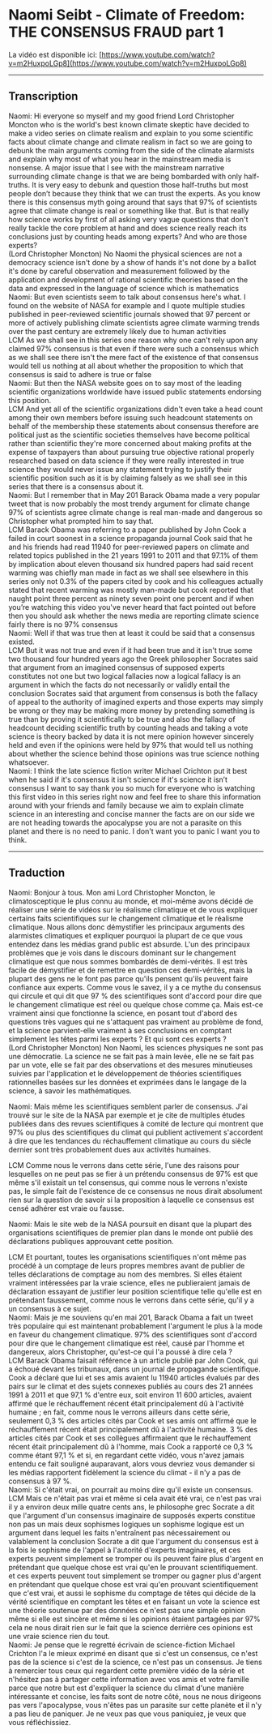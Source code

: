 # Naomi Seibt - Climate of Freedom: THE CONSENSUS FRAUD part 1

La vidéo est disponible ici: [https://www.youtube.com/watch?v=m2HuxpoLGp8](https://www.youtube.com/watch?v=m2HuxpoLGp8)

---

## Transcription

<div class="exemple_atelier">
<span class="naomi">Naomi:</span> Hi everyone so myself and my good friend Lord Christopher Moncton who is the world's best known climate skeptic have decided to make a video series on climate realism and explain to you some scientific facts about climate change and climate realism in fact so we are going to debunk the main arguments coming from the side of the climate alarmists and explain why most of what you hear in the mainstream media is nonsense.
A major issue that I see with the mainstream narrative surrounding climate change is that we are being bombarded with only half-truths. It is very easy to debunk and question those half-truths but most people don’t because they think that we can trust the experts. As you know there is this consensus myth going around that says that 97% of scientists agree that climate change is real or something like that.
But is that really how science works by first of all asking very vague questions that don't really tackle the core problem at hand and does science really reach its conclusions just by counting heads among experts? And who are those experts?
</div>

<div class="effet_atelier">
<span class="lcm">(Lord Christopher Moncton)</span> No Naomi the physical sciences are not a democracy science isn't done by a show of hands it's not done by a ballot it's done by careful observation and measurement followed by the application and development of rational scientific theories based on the data and expressed in the language of science which is mathematics
</div>

<div class="exemple_atelier">
<span class="naomi">Naomi:</span> But even scientists seem to talk about consensus here's what. I found on the website of NASA for example and I quote multiple studies published in peer-reviewed scientific journals showed that 97 percent or more of actively publishing climate scientists agree climate warming trends over the past century are extremely likely due to human activities
</div>


<div class="effet_atelier">
<span class="lcm">LCM</span> As we shall see in this series one reason why one can't rely upon any claimed 97% consensus is that even if there were such a consensus which as we shall see there isn't the mere fact of the existence of that consensus would tell us nothing at all about whether the proposition to which that consensus is said to adhere is true or false
</div>

<div class=exemple_atelier>
<span class="naomi">Naomi:</span> But then the NASA website goes on to say most of the leading scientific organizations worldwide have issued public statements endorsing this position.
</div>

<div class="effet_atelier">
<span class="lcm">LCM</span> And yet all of the scientific organizations didn't even take a head count among their own members before issuing such headcount statements on behalf of the membership these statements about consensus therefore are political just as the scientific societies themselves have become political rather than scientific they're more concerned about making profits at the expense of taxpayers than about pursuing true objective rational properly researched based on data science if they were really interested in true science they would never issue any statement trying to justify their scientific position such as it is by claiming falsely as we shall see in this series that there is a consensus about it.
</div>

<div class="exemple_atelier">
<span class="naomi">Naomi:</span> But I remember that in May 201 Barack Obama made a very popular tweet that is now probably the most trendy argument for climate change 97% of scientists agree climate change is real man-made and dangerous so Christopher what prompted him to say that.
</div>

<div class="effet_atelier">
<span class="lcm">LCM</span> Barack Obama was referring to a paper published by John Cook a failed in court soonest in a science propaganda journal Cook said that he and his friends had read 11940 for peer-reviewed papers on climate and related topics published in the 21 years 1991 to 2011 and that 97.1% of them by implication about eleven thousand six hundred papers had said recent warming was chiefly man made in fact as we shall see elsewhere in this series only not 0.3% of the papers cited by cook and his colleagues actually stated that recent warming was mostly man-made but cook reported that naught point three percent as ninety seven point one percent and if when you’re watching this video you've never heard that fact pointed out before then you should ask whether the news media are reporting climate science fairly there is no 97% consensus
</div>

<div class="exemple_atelier">
<span class="naomi">Naomi:</span> Well if that was true then at least it could be said that a consensus existed.
</div>

<div class="effet_atelier">
<span class="lcm">LCM</span> But it was not true and even if it had been true and it isn't true some two thousand four hundred years ago the Greek philosopher Socrates said that argument from an imagined consensus of supposed experts constitutes not one but two logical fallacies now a logical fallacy is an argument in which the facts do not necessarily or validly entail the conclusion Socrates said that argument from consensus is both the fallacy of appeal to the authority of imagined experts and those experts may simply be wrong or they may be making more money by pretending something is true than by proving it scientifically to be true and also the fallacy of headcount deciding scientific truth by counting heads and taking a vote science is theory backed by data it is not mere opinion however sincerely held and even if the opinions were held by 97% that would tell us nothing about whether the science behind those opinions was true science nothing whatsoever.
</div>

<div class="exemple_atelier">
<span class="naomi">Naomi:</span> I think the late science fiction writer Michael Crichton put it best when he said if it's consensus it isn't science if it's science it isn’t consensus I want to say thank you so much for everyone who is watching this first video in this series right now and feel free to share this information around with your friends and family because we aim to explain climate science in an interesting and concise manner the facts are on our side we are not heading towards the apocalypse you are not a parasite on this planet and there is no need to panic.
I don't want you to panic I want you to think.
</div>

---

## Traduction

<div class="exemple_atelier">
<span class="naomi">Naomi:</span> Bonjour à tous. Mon ami Lord Christopher Moncton, le climatosceptique le plus connu au monde, et moi-même avons décidé de réaliser une série de vidéos sur le réalisme climatique et de vous expliquer certains faits scientifiques sur le changement climatique et le réalisme climatique. Nous allons donc démystifier les principaux arguments des alarmistes climatiques et expliquer pourquoi la plupart de ce que vous entendez dans les médias grand public est absurde.
L'un des principaux problèmes que je vois dans le discours dominant sur le changement climatique est que nous sommes bombardés de demi-vérités. Il est très facile de démystifier et de remettre en question ces demi-vérités, mais la plupart des gens ne le font pas parce qu'ils pensent qu'ils peuvent faire confiance aux experts. Comme vous le savez, il y a ce mythe du consensus qui circule et qui dit que 97 % des scientifiques sont d'accord pour dire que le changement climatique est réel ou quelque chose comme ça.
Mais est-ce vraiment ainsi que fonctionne la science, en posant tout d'abord des questions très vagues qui ne s'attaquent pas vraiment au problème de fond, et la science parvient-elle vraiment à ses conclusions en comptant simplement les têtes parmi les experts ? Et qui sont ces experts ?
</div>

<div class="effet_atelier">
<span class="lcm">(Lord Christopher Moncton)</span> Non Naomi, les sciences physiques ne sont pas une démocratie. La science ne se fait pas à main levée, elle ne se fait pas par un vote, elle se fait par des observations et des mesures minutieuses suivies par l'application et le développement de théories scientifiques rationnelles basées sur les données et exprimées dans le langage de la science, à savoir les mathématiques.

<span class="naomi">Naomi:</span> Mais même les scientifiques semblent parler de consensus. J'ai trouvé sur le site de la NASA par exemple et je cite de multiples études publiées dans des revues scientifiques à comité de lecture qui montrent que 97% ou plus des scientifiques du climat qui publient activement s'accordent à dire que les tendances du réchauffement climatique au cours du siècle dernier sont très probablement dues aux activités humaines.

<span class="lcm">LCM</span> Comme nous le verrons dans cette série, l'une des raisons pour lesquelles on ne peut pas se fier à un prétendu consensus de 97% est que même s'il existait un tel consensus, qui comme nous le verrons n'existe pas, le simple fait de l'existence de ce consensus ne nous dirait absolument rien sur la question de savoir si la proposition à laquelle ce consensus est censé adhérer est vraie ou fausse.

<span class="naomi">Naomi:</span> Mais le site web de la NASA poursuit en disant que la plupart des organisations scientifiques de premier plan dans le monde ont publié des déclarations publiques approuvant cette position.
</div>

<div class="exemple_atelier">
<span class="lcm">LCM</span> Et pourtant, toutes les organisations scientifiques n'ont même pas procédé à un comptage de leurs propres membres avant de publier de telles déclarations de comptage au nom des membres. Si elles étaient vraiment intéressées par la vraie science, elles ne publieraient jamais de déclaration essayant de justifier leur position scientifique telle qu'elle est en prétendant faussement, comme nous le verrons dans cette série, qu'il y a un consensus à ce sujet.
</div>

<div class="effet_atelier">
<span class="naomi">Naomi:</span> Mais je me souviens qu'en mai 201, Barack Obama a fait un tweet très populaire qui est maintenant probablement l'argument le plus à la mode en faveur du changement climatique. 97% des scientifiques sont d'accord pour dire que le changement climatique est réel, causé par l'homme et dangereux, alors Christopher, qu'est-ce qui l'a poussé à dire cela ?
</div>

<div class="exemple_atelier">
<span class="lcm">LCM</span> Barack Obama faisait référence à un article publié par John Cook, qui a échoué devant les tribunaux, dans un journal de propagande scientifique. Cook a déclaré que lui et ses amis avaient lu 11940 articles évalués par des pairs sur le climat et des sujets connexes publiés au cours des 21 années 1991 à 2011 et que 97,1 % d'entre eux, soit environ 11 600 articles, avaient affirmé que le réchauffement récent était principalement dû à l'activité humaine ; en fait, comme nous le verrons ailleurs dans cette série, seulement 0,3 % des articles cités par Cook et ses amis ont affirmé que le réchauffement récent était principalement dû à l'activité humaine. 3 % des articles cités par Cook et ses collègues affirmaient que le réchauffement récent était principalement dû à l'homme, mais Cook a rapporté ce 0,3 % comme étant 97,1 % et si, en regardant cette vidéo, vous n'avez jamais entendu ce fait souligné auparavant, alors vous devriez vous demander si les médias rapportent fidèlement la science du climat - il n'y a pas de consensus à 97 %.
</div>


<div class="effet_atelier">
<span class="naomi">Naomi:</span> Si c'était vrai, on pourrait au moins dire qu'il existe un consensus.
</div>

<div class="exemple_atelier">
<span class="lcm">LCM</span> Mais ce n'était pas vrai et même si cela avait été vrai, ce n'est pas vrai il y a environ deux mille quatre cents ans, le philosophe grec Socrate a dit que l'argument d'un consensus imaginaire de supposés experts constitue non pas un mais deux sophismes logiques un sophisme logique est un argument dans lequel les faits n'entraînent pas nécessairement ou valablement la conclusion Socrate a dit que l'argument du consensus est à la fois le sophisme de l'appel à l'autorité d'experts imaginaires, et ces experts peuvent simplement se tromper ou ils peuvent faire plus d'argent en prétendant que quelque chose est vrai qu'en le prouvant scientifiquement. et ces experts peuvent tout simplement se tromper ou gagner plus d'argent en prétendant que quelque chose est vrai qu'en prouvant scientifiquement que c'est vrai, et aussi le sophisme du comptage de têtes qui décide de la vérité scientifique en comptant les têtes et en faisant un vote la science est une théorie soutenue par des données ce n'est pas une simple opinion même si elle est sincère et même si les opinions étaient partagées par 97% cela ne nous dirait rien sur le fait que la science derrière ces opinions est une vraie science rien du tout.
</div>

<div class="effet_atelier">
<span class="naomi">Naomi:</span> Je pense que le regretté écrivain de science-fiction Michael Crichton l'a le mieux exprimé en disant que si c'est un consensus, ce n'est pas de la science si c'est de la science, ce n'est pas un consensus. Je tiens à remercier tous ceux qui regardent cette première vidéo de la série et n'hésitez pas à partager cette information avec vos amis et votre famille parce que notre but est d'expliquer la science du climat d'une manière intéressante et concise, les faits sont de notre côté, nous ne nous dirigeons pas vers l'apocalypse, vous n'êtes pas un parasite sur cette planète et il n'y a pas lieu de paniquer.
Je ne veux pas que vous paniquiez, je veux que vous réfléchissiez.
</div>
